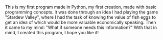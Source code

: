 This is my first program made in Python, my first creation, made with basic programming concepts. It was done through an idea I had playing the game "Stardew Valley", where I had the task of knowing the value of fish eggs to get an idea of ​​which would be more valuable economically speaking. Then it came to my mind: "What if someone needs this information?" With that in mind, I created this program, I hope you like it!
